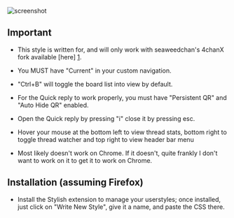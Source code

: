 ![screenshot](http://i.imgur.com/u0eiO1g.png)

 Important
-----------

* This style is written for, and will only work with seaweedchan's 4chanX fork available [here] [1].

* You MUST have "Current" in your custom navigation.

* "Ctrl+B" will toggle the board list into view by default.

* For the Quick reply to work properly, you must have "Persistent QR" and "Auto Hide QR" enabled.

* Open the Quick reply by pressing "i" close it by pressing esc.

* Hover your mouse at the bottom left to view thread stats, bottom right to toggle thread watcher and top right to view header bar menu

* Most likely doesn't work on Chrome. If it doesn't, quite frankly I don't want to work on it to get it to work on Chrome.


Installation (assuming Firefox)
-------------------------------

* Install the Stylish extension to manage your userstyles; once installed, just click on "Write New Style", give it a name, and paste the CSS there.

[1]: http://seaweedchan.github.io/4chan-x/
